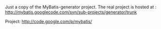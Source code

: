 Just a copy of the MyBatis-generator project.
The real project is hosted at : http://mybatis.googlecode.com/svn/sub-projects/generator/trunk

Project: http://code.google.com/p/mybatis/
